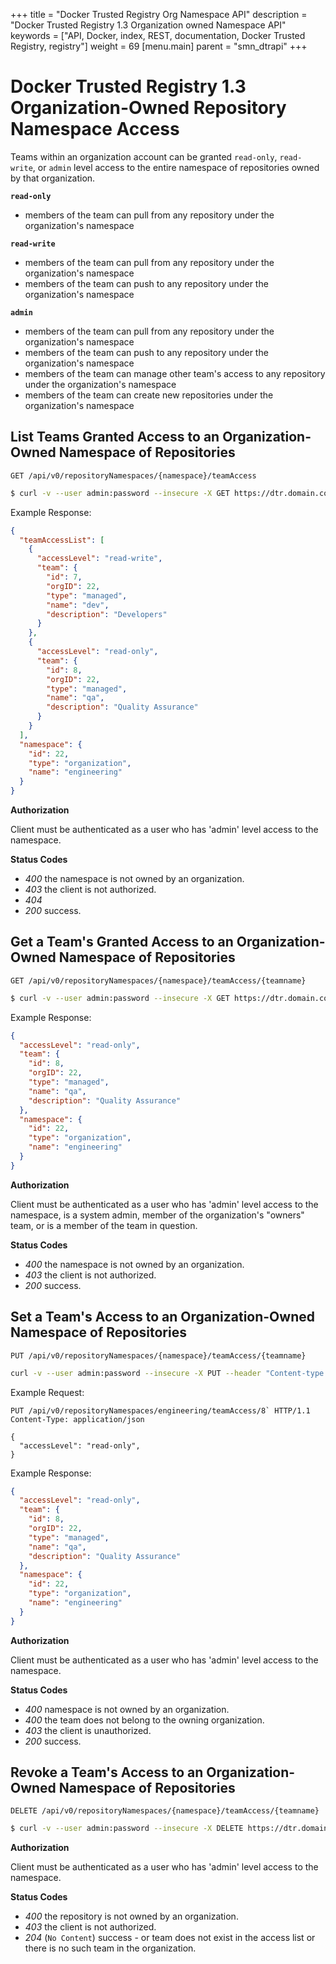 +++
title = "Docker Trusted Registry Org Namespace API"
description = "Docker Trusted Registry 1.3 Organization owned Namespace API"
keywords = ["API, Docker, index, REST, documentation, Docker Trusted Registry, registry"]
weight = 69
[menu.main]
parent = "smn_dtrapi"
+++

# Docker Trusted Registry 1.3 Organization-Owned Repository Namespace Access

Teams within an organization account can be granted `read-only`, `read-write`,
or `admin` level access to the entire namespace of repositories owned
by that organization.

**`read-only`**

- members of the team can pull from any repository under the organization's
  namespace

**`read-write`**

- members of the team can pull from any repository under the organization's
  namespace
- members of the team can push to any repository under the organization's
  namespace

**`admin`**

- members of the team can pull from any repository under the organization's
  namespace
- members of the team can push to any repository under the organization's
  namespace
- members of the team can manage other team's access to any repository under
  the organization's namespace
- members of the team can create new repositories under the organization's
  namespace

## List Teams Granted Access to an Organization-Owned Namespace of Repositories

`GET /api/v0/repositoryNamespaces/{namespace}/teamAccess`

```bash
$ curl -v --user admin:password --insecure -X GET https://dtr.domain.com/api/v0/repositoriesNamespaces/engineering/teamAccess
```

Example Response:

```json
{
  "teamAccessList": [
    {
      "accessLevel": "read-write",
      "team": {
        "id": 7,
        "orgID": 22,
        "type": "managed",
        "name": "dev",
        "description": "Developers"
      }
    },
    {
      "accessLevel": "read-only",
      "team": {
        "id": 8,
        "orgID": 22,
        "type": "managed",
        "name": "qa",
        "description": "Quality Assurance"
      }
    }
  ],
  "namespace": {
    "id": 22,
    "type": "organization",
    "name": "engineering"
  }
}
```

**Authorization**

Client must be authenticated as a user who has 'admin' level access to the
namespace.

**Status Codes**

- *400* the namespace is not owned by an organization.
- *403* the client is not authorized.
- *404*
- *200* success.

## Get a Team's Granted Access to an Organization-Owned Namespace of Repositories

`GET /api/v0/repositoryNamespaces/{namespace}/teamAccess/{teamname}`

```bash
$ curl -v --user admin:password --insecure -X GET https://dtr.domain.com/api/v0/repositoryNamespaces/engineering/teamAccess/lead
```

Example Response:

```json
{
  "accessLevel": "read-only",
  "team": {
    "id": 8,
    "orgID": 22,
    "type": "managed",
    "name": "qa",
    "description": "Quality Assurance"
  },
  "namespace": {
    "id": 22,
    "type": "organization",
    "name": "engineering"
  }
}
```

**Authorization**

Client must be authenticated as a user who has 'admin' level access to the
namespace, is a system admin, member of the organization's "owners" team, or
is a member of the team in question.

**Status Codes**

- *400* the namespace is not owned by an organization.
- *403* the client is not authorized.
- *200* success.

## Set a Team's Access to an Organization-Owned Namespace of Repositories

`PUT /api/v0/repositoryNamespaces/{namespace}/teamAccess/{teamname}`

```bash
curl -v --user admin:password --insecure -X PUT --header "Content-type: application/json" --data '{"accessLevel":"admin"}' https://dtr.domain.com/api/v0/repositoryNamespaces/engineering/teamAccess/lead
```

Example Request:

```http
PUT /api/v0/repositoryNamespaces/engineering/teamAccess/8` HTTP/1.1
Content-Type: application/json

{
  "accessLevel": "read-only",
}
```

Example Response:

```json
{
  "accessLevel": "read-only",
  "team": {
    "id": 8,
    "orgID": 22,
    "type": "managed",
    "name": "qa",
    "description": "Quality Assurance"
  },
  "namespace": {
    "id": 22,
    "type": "organization",
    "name": "engineering"
  }
}
```

**Authorization**

Client must be authenticated as a user who has 'admin' level access to the
namespace.

**Status Codes**

- *400* namespace is not owned by an organization.
- *400* the team does not belong to the owning organization.
- *403* the client is unauthorized.
- *200* success.

## Revoke a Team's Access to an Organization-Owned Namespace of Repositories

`DELETE /api/v0/repositoryNamespaces/{namespace}/teamAccess/{teamname}`

```bash
$ curl -v --user admin:password --insecure -X DELETE https://dtr.domain.com/api/v0/repositoryNamespaces/engineering/teamAccess/lead
```

**Authorization**

Client must be authenticated as a user who has 'admin' level access to the
namespace.

**Status Codes**

- *400* the repository is not owned by an organization.
- *403* the client is not authorized.
- *204* (`No Content`) success - or team does not exist in the access list or there is no such team in the organization.

